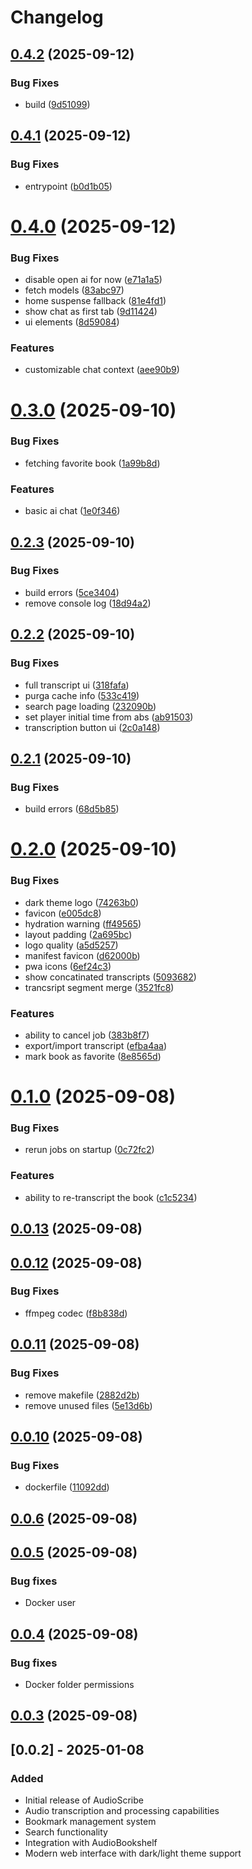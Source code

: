 # Changelog

## [0.4.2](https://github.com/shakogegia/audioscribe/compare/0.4.1...0.4.2) (2025-09-12)


### Bug Fixes

* build ([9d51099](https://github.com/shakogegia/audioscribe/commit/9d510994f5ba3cd76b040465a5f6932db27e3e74))

## [0.4.1](https://github.com/shakogegia/audioscribe/compare/0.4.0...0.4.1) (2025-09-12)


### Bug Fixes

* entrypoint ([b0d1b05](https://github.com/shakogegia/audioscribe/commit/b0d1b054818fc47afcebb7732e8e4d0ac7cea8c0))

# [0.4.0](https://github.com/shakogegia/audioscribe/compare/0.3.0...0.4.0) (2025-09-12)


### Bug Fixes

* disable open ai for now ([e71a1a5](https://github.com/shakogegia/audioscribe/commit/e71a1a54b2524ebf3c3315e96f29742216db5563))
* fetch models ([83abc97](https://github.com/shakogegia/audioscribe/commit/83abc979c8fd84b65276d81595b285c411b3a78c))
* home suspense fallback ([81e4fd1](https://github.com/shakogegia/audioscribe/commit/81e4fd198c763302c8d66b90b107266cf43f3d40))
* show chat as first tab ([9d11424](https://github.com/shakogegia/audioscribe/commit/9d114247043e45b8033fd0c9d1f090b1ad3b8c47))
* ui elements ([8d59084](https://github.com/shakogegia/audioscribe/commit/8d59084933be65310e7605c6c61738576d32d012))


### Features

* customizable chat context ([aee90b9](https://github.com/shakogegia/audioscribe/commit/aee90b966ae5cee5dde79f4c06db8ff0a9326763))

# [0.3.0](https://github.com/shakogegia/audioscribe/compare/0.2.3...0.3.0) (2025-09-10)


### Bug Fixes

* fetching favorite book ([1a99b8d](https://github.com/shakogegia/audioscribe/commit/1a99b8d89d20e3d11d45219e0306a2eed351b4a1))


### Features

* basic ai chat ([1e0f346](https://github.com/shakogegia/audioscribe/commit/1e0f346821fbbb7d176670f331a100f316d3e051))

## [0.2.3](https://github.com/shakogegia/audioscribe/compare/0.2.2...0.2.3) (2025-09-10)


### Bug Fixes

* build errors ([5ce3404](https://github.com/shakogegia/audioscribe/commit/5ce3404c50c7946a8dcc0f6a7b2392f9e77ec997))
* remove console log ([18d94a2](https://github.com/shakogegia/audioscribe/commit/18d94a2c9232b2a0562b61e8e29b32c8cbe014ef))

## [0.2.2](https://github.com/shakogegia/audioscribe/compare/0.2.1...0.2.2) (2025-09-10)


### Bug Fixes

* full transcript ui ([318fafa](https://github.com/shakogegia/audioscribe/commit/318fafa329264249f39361a3f994a3e6f0895b7f))
* purga cache info ([533c419](https://github.com/shakogegia/audioscribe/commit/533c419e06aff3b47c645a7a16b931b1dc7fc28a))
* search page loading ([232090b](https://github.com/shakogegia/audioscribe/commit/232090bc66517a5d7b3a09725f465044b948a662))
* set player initial time from abs ([ab91503](https://github.com/shakogegia/audioscribe/commit/ab915036699df062c8b60faaf07f1e3b5a5f223b))
* transcription button ui ([2c0a148](https://github.com/shakogegia/audioscribe/commit/2c0a1481eba3a38bec8fa478a69d52446dc9c6f9))

## [0.2.1](https://github.com/shakogegia/audioscribe/compare/0.2.0...0.2.1) (2025-09-10)


### Bug Fixes

* build errors ([68d5b85](https://github.com/shakogegia/audioscribe/commit/68d5b85178443a2811f2421c9ab134b1b3aefc57))

# [0.2.0](https://github.com/shakogegia/audioscribe/compare/0.1.0...0.2.0) (2025-09-10)


### Bug Fixes

* dark theme logo ([74263b0](https://github.com/shakogegia/audioscribe/commit/74263b062ced7b7cb2284d1e930bee2c21d4f2ad))
* favicon ([e005dc8](https://github.com/shakogegia/audioscribe/commit/e005dc886c35d237f2eb513c5d98f6520fec2e81))
* hydration warning ([ff49565](https://github.com/shakogegia/audioscribe/commit/ff49565bf3d05d3cb262ecfcbf1341eade493701))
* layout padding ([2a695bc](https://github.com/shakogegia/audioscribe/commit/2a695bcac5e98802bc77e1aa4f9689c0d2eee08a))
* logo quality ([a5d5257](https://github.com/shakogegia/audioscribe/commit/a5d52578777d52452f0c8d3dcb1d92c46159873c))
* manifest favicon ([d62000b](https://github.com/shakogegia/audioscribe/commit/d62000bc1726fc820f947d52beea6a369376043b))
* pwa icons ([6ef24c3](https://github.com/shakogegia/audioscribe/commit/6ef24c38133231676db0aa5f402bb9411fcfac66))
* show concatinated transcripts ([5093682](https://github.com/shakogegia/audioscribe/commit/5093682b1d64916263d1cb739b1be02b4880b127))
* trancsript segment merge ([3521fc8](https://github.com/shakogegia/audioscribe/commit/3521fc8a4a3a50e8ca31bb035173b4ae01f857a1))


### Features

* ability to cancel job ([383b8f7](https://github.com/shakogegia/audioscribe/commit/383b8f7e370e2e3d2163fb6bd495c3eac784434e))
* export/import transcript ([efba4aa](https://github.com/shakogegia/audioscribe/commit/efba4aa78671ca77f82c8215ed067e5bd3ed059a))
* mark book as favorite ([8e8565d](https://github.com/shakogegia/audioscribe/commit/8e8565d4206bdd262f5040feae265708975e3ca3))

# [0.1.0](https://github.com/shakogegia/audioscribe/compare/0.0.13...0.1.0) (2025-09-08)


### Bug Fixes

* rerun jobs on startup ([0c72fc2](https://github.com/shakogegia/audioscribe/commit/0c72fc218f562ada95a291e262f38f2a9b12222c))


### Features

* ability to re-transcript the book ([c1c5234](https://github.com/shakogegia/audioscribe/commit/c1c523408ddeaad6ca65912a8c244bebdfc790f2))

## [0.0.13](https://github.com/shakogegia/audioscribe/compare/0.0.12...0.0.13) (2025-09-08)

## [0.0.12](https://github.com/shakogegia/audioscribe/compare/0.0.11...0.0.12) (2025-09-08)


### Bug Fixes

* ffmpeg codec ([f8b838d](https://github.com/shakogegia/audioscribe/commit/f8b838d94508febc197c17fc4db94ccb79add913))

## [0.0.11](https://github.com/shakogegia/audioscribe/compare/0.0.10...0.0.11) (2025-09-08)


### Bug Fixes

* remove makefile ([2882d2b](https://github.com/shakogegia/audioscribe/commit/2882d2b35fb946911a8ec34089b4908af8228f0f))
* remove unused files ([5e13d6b](https://github.com/shakogegia/audioscribe/commit/5e13d6b7b916363dca99e63fa596ff5cfb600149))

## [0.0.10](https://github.com/shakogegia/audioscribe/compare/0.0.6...0.0.10) (2025-09-08)


### Bug Fixes

* dockerfile ([11092dd](https://github.com/shakogegia/audioscribe/commit/11092dd362f1ed3a48d0376a905ad40b65b429e5))

## [0.0.6](https://github.com/shakogegia/audioscribe/compare/0.0.5...0.0.6) (2025-09-08)

## [0.0.5](https://github.com/shakogegia/audioscribe/compare/0.0.4...0.0.5) (2025-09-08)

### Bug fixes

- Docker user

## [0.0.4](https://github.com/shakogegia/audioscribe/compare/0.0.3...0.0.4) (2025-09-08)

### Bug fixes

- Docker folder permissions

## [0.0.3](https://github.com/shakogegia/audioscribe/compare/0.0.2...0.0.3) (2025-09-08)

## [0.0.2] - 2025-01-08

### Added

- Initial release of AudioScribe
- Audio transcription and processing capabilities
- Bookmark management system
- Search functionality
- Integration with AudioBookshelf
- Modern web interface with dark/light theme support
